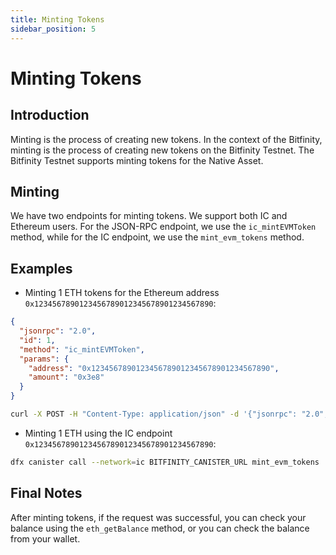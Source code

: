```yaml
---
title: Minting Tokens
sidebar_position: 5
---
```


# Minting Tokens

## Introduction

Minting is the process of creating new tokens. In the context of the Bitfinity, minting is the process of creating new tokens on the Bitfinity Testnet. The Bitfinity Testnet supports minting tokens for the Native Asset.

## Minting

We have two endpoints for minting tokens. We support both IC and Ethereum users. For the JSON-RPC endpoint, we use the `ic_mintEVMToken` method, while for the IC endpoint, we use the `mint_evm_tokens` method.

## Examples

- Minting 1 ETH tokens for the Ethereum address `0x1234567890123456789012345678901234567890`:

```json
{
  "jsonrpc": "2.0",
  "id": 1,
  "method": "ic_mintEVMToken",
  "params": {
    "address": "0x1234567890123456789012345678901234567890",
    "amount": "0x3e8"
  }
}
```

```bash
curl -X POST -H "Content-Type: application/json" -d '{"jsonrpc": "2.0", "id": 1, "method": "ic_mintEVMToken", "params": ["0x1234567890123456789012345678901234567890", "0xde0b6b3a7640000"]}' http://testnet.bitfinity.network
```

- Minting 1 ETH using the IC endpoint `0x1234567890123456789012345678901234567890`:

```bash
dfx canister call --network=ic BITFINITY_CANISTER_URL mint_evm_tokens '(opt \"0x1234567890123456789012345678901234567890\", 10000000000000000000)'
```

## Final Notes

After minting tokens, if the request was successful, you can check your balance using the `eth_getBalance` method, or you can check the balance from your wallet.
